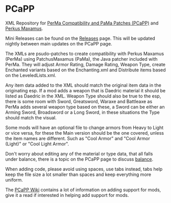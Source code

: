 PCaPP
=====

XML Repository for [PerMa Compatibility and PaMa Patches (PCaPP)](http://www.nexusmods.com/skyrim/mods/59257) and [Perkus Maxamus](http://www.nexusmods.com/skyrim/mods/59849).

Mini Releases can be found on the [Releases](https://github.com/Raulfin/PCaPP/releases) page. This will be updated nightly between main updates on the PCaPP page.

The XMLs are psudo-patches to create compatibility with Perkus Maxamus (PerMa) using PatchusMaxamus (PaMa), the Java patcher included with PerMa. They will adjust Armor Rating, Damage Rating, Weapon Type, create Enchanted variants based on the Enchanting.xml and Distribute items based on the LeveledLists.xml.

Any item data added to the XML should match the original item data in the originating esp. If a mod adds a weapon that is Daedric material it should be listed as Daedric in the XML. Weapon Type should also be true to the esp, there is some room with Sword, Greatsword, Waraxe and Battleaxe as PerMa adds several weapon type based on these, a Sword can be either an Arming Sword, Broadsword or a Long Sword, in these situations the Type should match the visual.

Some mods will have an optional file to change armors from Heavy to Light or vice versa, for these the Main version should be the one covered, unless the item names are different. Such as "Cool Armor" and "Cool Armor (Light)" or "Cool Light Armor". 

Don't worry about editing any of the material or type data, that all falls under balance, there is a topic on the PCaPP page to discuss [balance](http://www.nexusmods.com/skyrim/mods/59257/?tab=5&&navtag=http%3A%2F%2Fwww.nexusmods.com%2Fskyrim%2Fajax%2Fcomments%2F%3Fmod_id%3D59257%26page%3D1%26sort%3DDESC%26pid%3D0%26thread_id%3D2340894&pUp=1).

When adding code, please avoid using spaces, use tabs instead, tabs help keep the file size a lot smaller than spaces and keep everything more uniform.

The [PCaPP Wiki](https://github.com/Raulfin/PCaPP/wiki) contains a lot of information on adding support for mods, give it a read if interested in helping add support for mods.

